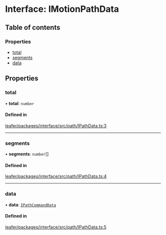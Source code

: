 # Interface: IMotionPathData

## Table of contents

### Properties

- [total](IMotionPathData.md#total)
- [segments](IMotionPathData.md#segments)
- [data](IMotionPathData.md#data)

## Properties

### total

• **total**: `number`

#### Defined in

[leafer/packages/interface/src/path/IPathData.ts:3](https://github.com/leaferjs/leafer/blob/27e942d/packages/interface/src/path/IPathData.ts#L3)

___

### segments

• **segments**: `number`[]

#### Defined in

[leafer/packages/interface/src/path/IPathData.ts:4](https://github.com/leaferjs/leafer/blob/27e942d/packages/interface/src/path/IPathData.ts#L4)

___

### data

• **data**: [`IPathCommandData`](../modules.md#ipathcommanddata)

#### Defined in

[leafer/packages/interface/src/path/IPathData.ts:5](https://github.com/leaferjs/leafer/blob/27e942d/packages/interface/src/path/IPathData.ts#L5)
